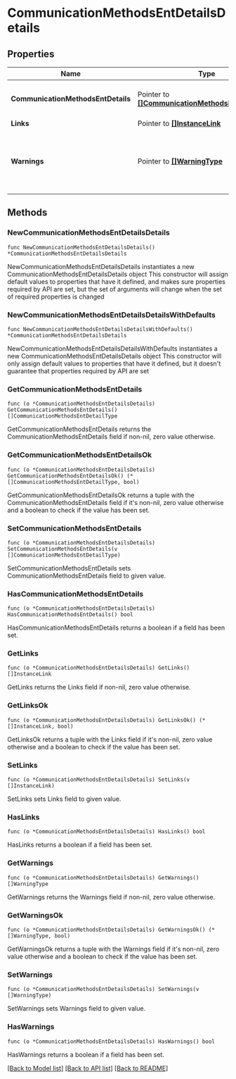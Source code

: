 # CommunicationMethodsEntDetailsDetails

## Properties

Name | Type | Description | Notes
------------ | ------------- | ------------- | -------------
**CommunicationMethodsEntDetails** | Pointer to [**[]CommunicationMethodsEntDetailType**](CommunicationMethodsEntDetailType.md) | List of Communication Methods Ent Details. | [optional] 
**Links** | Pointer to [**[]InstanceLink**](InstanceLink.md) |  | [optional] 
**Warnings** | Pointer to [**[]WarningType**](WarningType.md) | Used in conjunction with the Success element to define a business error. | [optional] 

## Methods

### NewCommunicationMethodsEntDetailsDetails

`func NewCommunicationMethodsEntDetailsDetails() *CommunicationMethodsEntDetailsDetails`

NewCommunicationMethodsEntDetailsDetails instantiates a new CommunicationMethodsEntDetailsDetails object
This constructor will assign default values to properties that have it defined,
and makes sure properties required by API are set, but the set of arguments
will change when the set of required properties is changed

### NewCommunicationMethodsEntDetailsDetailsWithDefaults

`func NewCommunicationMethodsEntDetailsDetailsWithDefaults() *CommunicationMethodsEntDetailsDetails`

NewCommunicationMethodsEntDetailsDetailsWithDefaults instantiates a new CommunicationMethodsEntDetailsDetails object
This constructor will only assign default values to properties that have it defined,
but it doesn't guarantee that properties required by API are set

### GetCommunicationMethodsEntDetails

`func (o *CommunicationMethodsEntDetailsDetails) GetCommunicationMethodsEntDetails() []CommunicationMethodsEntDetailType`

GetCommunicationMethodsEntDetails returns the CommunicationMethodsEntDetails field if non-nil, zero value otherwise.

### GetCommunicationMethodsEntDetailsOk

`func (o *CommunicationMethodsEntDetailsDetails) GetCommunicationMethodsEntDetailsOk() (*[]CommunicationMethodsEntDetailType, bool)`

GetCommunicationMethodsEntDetailsOk returns a tuple with the CommunicationMethodsEntDetails field if it's non-nil, zero value otherwise
and a boolean to check if the value has been set.

### SetCommunicationMethodsEntDetails

`func (o *CommunicationMethodsEntDetailsDetails) SetCommunicationMethodsEntDetails(v []CommunicationMethodsEntDetailType)`

SetCommunicationMethodsEntDetails sets CommunicationMethodsEntDetails field to given value.

### HasCommunicationMethodsEntDetails

`func (o *CommunicationMethodsEntDetailsDetails) HasCommunicationMethodsEntDetails() bool`

HasCommunicationMethodsEntDetails returns a boolean if a field has been set.

### GetLinks

`func (o *CommunicationMethodsEntDetailsDetails) GetLinks() []InstanceLink`

GetLinks returns the Links field if non-nil, zero value otherwise.

### GetLinksOk

`func (o *CommunicationMethodsEntDetailsDetails) GetLinksOk() (*[]InstanceLink, bool)`

GetLinksOk returns a tuple with the Links field if it's non-nil, zero value otherwise
and a boolean to check if the value has been set.

### SetLinks

`func (o *CommunicationMethodsEntDetailsDetails) SetLinks(v []InstanceLink)`

SetLinks sets Links field to given value.

### HasLinks

`func (o *CommunicationMethodsEntDetailsDetails) HasLinks() bool`

HasLinks returns a boolean if a field has been set.

### GetWarnings

`func (o *CommunicationMethodsEntDetailsDetails) GetWarnings() []WarningType`

GetWarnings returns the Warnings field if non-nil, zero value otherwise.

### GetWarningsOk

`func (o *CommunicationMethodsEntDetailsDetails) GetWarningsOk() (*[]WarningType, bool)`

GetWarningsOk returns a tuple with the Warnings field if it's non-nil, zero value otherwise
and a boolean to check if the value has been set.

### SetWarnings

`func (o *CommunicationMethodsEntDetailsDetails) SetWarnings(v []WarningType)`

SetWarnings sets Warnings field to given value.

### HasWarnings

`func (o *CommunicationMethodsEntDetailsDetails) HasWarnings() bool`

HasWarnings returns a boolean if a field has been set.


[[Back to Model list]](../README.md#documentation-for-models) [[Back to API list]](../README.md#documentation-for-api-endpoints) [[Back to README]](../README.md)



